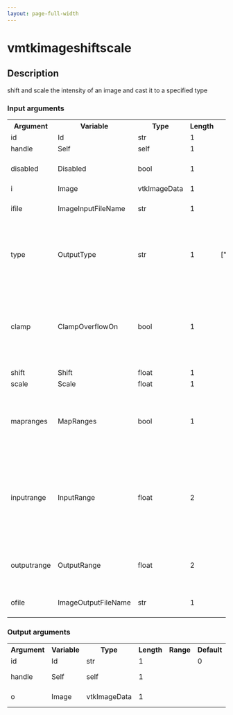 ```yaml
---
layout: page-full-width
---
```

<h1>vmtkimageshiftscale</h1>
<h2>Description</h2>
shift and scale the intensity of an image and cast it to a specified type
<h3>Input arguments</h3>
<table class="vmtkscripts">
<tr>
<th>Argument</th><th>Variable</th><th>Type</th><th>Length</th><th>Range</th><th>Default</th><th>Description</th>
</tr>
<tr><td>id</td><td>Id</td><td>str</td><td>1</td><td></td><td>0</td><td>script id</td>
</tr>
<tr><td>handle</td><td>Self</td><td>self</td><td>1</td><td></td><td></td><td>handle to self</td>
</tr>
<tr><td>disabled</td><td>Disabled</td><td>bool</td><td>1</td><td></td><td>0</td><td>disable execution and piping</td>
</tr>
<tr><td>i</td><td>Image</td><td>vtkImageData</td><td>1</td><td></td><td></td><td>the input image</td>
</tr>
<tr><td>ifile</td><td>ImageInputFileName</td><td>str</td><td>1</td><td></td><td></td><td>filename for the default Image reader</td>
</tr>
<tr><td>type</td><td>OutputType</td><td>str</td><td>1</td><td>["unchanged","float","double","uchar","char","ushort","short","long","ulong","int","uint"]</td><td>unchanged</td><td>the output image type - use "unchanged", the default, to keep same type as input</td>
</tr>
<tr><td>clamp</td><td>ClampOverflowOn</td><td>bool</td><td>1</td><td></td><td>1</td><td>Whith ClampOverflow On, the data is thresholded so that the output value does not exceed the max or min of the data type</td>
</tr>
<tr><td>shift</td><td>Shift</td><td>float</td><td>1</td><td></td><td>0.0</td><td>the shift value</td>
</tr>
<tr><td>scale</td><td>Scale</td><td>float</td><td>1</td><td></td><td>1.0</td><td>the scale value</td>
</tr>
<tr><td>mapranges</td><td>MapRanges</td><td>bool</td><td>1</td><td></td><td>0</td><td>toggle mapping of input range to output range instead of simple shift scale</td>
</tr>
<tr><td>inputrange</td><td>InputRange</td><td>float</td><td>2</td><td></td><td>[0.0, 0.0]</td><td>the input range that will be mapped in the output range - leave default or set to 0.0 0.0 for using input image scalar range as input range</td>
</tr>
<tr><td>outputrange</td><td>OutputRange</td><td>float</td><td>2</td><td></td><td>[0.0, 0.0]</td><td>the output range into which the input range will be mapped</td>
</tr>
<tr><td>ofile</td><td>ImageOutputFileName</td><td>str</td><td>1</td><td></td><td></td><td>filename for the default Image writer</td>
</tr>
</table>
<h3>Output arguments</h3>
<table class="vmtkscripts">
<tr>
<th>Argument</th><th>Variable</th><th>Type</th><th>Length</th><th>Range</th><th>Default</th><th>Description</th>
</tr>
<tr><td>id</td><td>Id</td><td>str</td><td>1</td><td></td><td>0</td><td>script id</td>
</tr>
<tr><td>handle</td><td>Self</td><td>self</td><td>1</td><td></td><td></td><td>handle to self</td>
</tr>
<tr><td>o</td><td>Image</td><td>vtkImageData</td><td>1</td><td></td><td></td><td>the output image</td>
</tr>
</table>

